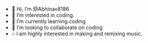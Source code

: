 - 👋 Hi, I’m @Abhinav8186
- 👀 I’m interested in coding.
- 🌱 I’m currently learning coding
- 💞️ I’m looking to collaborate on coding
- 🎶 I am highly interested in making and remixing music.

<!---
Abhinav8186/Abhinav8186 is a ✨ special ✨ repository because its `README.md` (this file) appears on your GitHub profile.
You can click the Preview link to take a look at your changes.
--->

